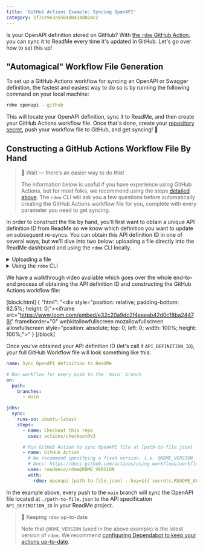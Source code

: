 ```yaml
---
title: 'GitHub Actions Example: Syncing OpenAPI'
category: 5f7ce9e3a5504d0414d024c2
---
```


<!--

Hello curious raw Markdown reader! 👋
This Markdown page is syncing to ReadMe via the `rdme` GitHub Action 🦉
Peep the resulting page in our docs: https://docs.readme.com/docs/github-actions-openapi-example

We also do some fancy little find-and-replace action to swap out every instance
of `RDME_VERSION` below with the latest version of rdme.
Check out `.github/workflows/docs.yml` for more info on this!

-->

Is your OpenAPI definition stored on GitHub? With [the `rdme` GitHub Action](https://docs.readme.com/docs/rdme), you can sync it to ReadMe every time it's updated in GitHub. Let's go over how to set this up!

## "Automagical" Workflow File Generation

To set up a GitHub Actions workflow for syncing an OpenAPI or Swagger definition, the fastest and easiest way to do so is by running the following command on your local machine:

```sh
rdme openapi --github
```

This will locate your OpenAPI definition, sync it to ReadMe, and then create your GitHub Actions workflow file. Once that's done, create your [repository secret](url), push your workflow file to GitHub, and get syncing! 🎊

## Constructing a GitHub Actions Workflow File By Hand

> 🚧 Wait — there’s an easier way to do this!
>
> The information below is useful if you have experience using GitHub Actions, but for most folks, we recommend using the steps [detailed above](#automagical-workflow-file-generation). The `rdme` CLI will ask you a few questions before automatically creating the GitHub Actions workflow file for you, complete with every parameter you need to get syncing.

In order to construct the file by hand, you'll first want to obtain a unique API definition ID from ReadMe so we know which definition you want to update on subsequent re-syncs. You can obtain this API definition ID in one of several ways, but we'll dive into two below: uploading a file directly into the ReadMe dashboard and using the `rdme` CLI locally.

<details>
<summary>Uploading a file</summary>

Follow [these instructions](https://docs.readme.com/docs/openapi#file-upload) on uploading a new OpenAPI file in the dashboard. Once the file is uploaded, you'll see the following in the API Reference settings of your dashboard (the red outline is where you'll find your API definition ID):

![](https://files.readme.io/d57b7c8-Screen_Shot_2022-02-23_at_11.54.21_AM.png)

</details>
<details>
<summary>Using the <code>rdme</code> CLI</summary>

Alternatively, you can obtain the API definition ID by running the following `rdme` CLI command on your local machine:

```sh
rdme openapi [path-to-file.json]
```

Once you follow the prompts and upload your OpenAPI definition, you'll receive a confirmation message that looks something like this:

```
You've successfully updated an OpenAPI file on your ReadMe project!

        http://dash.readme.com/project/{your_project}/v1.0/refs/pet

To update your OpenAPI definition, run the following:

        rdme openapi [path-to-file.json] --key=<key> --id=API_DEFINITION_ID
```

</details>

We have a walkthrough video available which goes over the whole end-to-end process of obtaining the API definition ID and constructing the GitHub Actions workflow file:

<!--
This is a custom HTML block that we use in ReadMe.
We'll need this to render an iframe of the Loom video demo.
Using our embedly-powered embed block renders an iframe that's way too tall, hence we're using HTML.
You can see the video here: https://www.loom.com/share/e32c20a9dc2f4eeeab42d0c18ba24478
-->

[block:html]
{
"html": "<div style=\"position: relative; padding-bottom: 62.5%; height: 0;\"><iframe src=\"https://www.loom.com/embed/e32c20a9dc2f4eeeab42d0c18ba24478\" frameborder=\"0\" webkitallowfullscreen mozallowfullscreen allowfullscreen style=\"position: absolute; top: 0; left: 0; width: 100%; height: 100%;\"></iframe></div>"
}
[/block]

Once you've obtained your API definition ID (let's call it `API_DEFINITION_ID`), your full GitHub Workflow file will look something like this:

```yml
name: Sync OpenAPI definition to ReadMe

# Run workflow for every push to the `main` branch
on:
  push:
    branches:
      - main

jobs:
  sync:
    runs-on: ubuntu-latest
    steps:
      - name: Checkout this repo
        uses: actions/checkout@v3

      # Run GitHub Action to sync OpenAPI file at [path-to-file.json]
      - name: GitHub Action
        # We recommend specifying a fixed version, i.e. @RDME_VERSION
        # Docs: https://docs.github.com/actions/using-workflows/workflow-syntax-for-github-actions#example-using-versioned-actions
        uses: readmeio/rdme@RDME_VERSION
        with:
          rdme: openapi [path-to-file.json] --key=${{ secrets.README_API_KEY }} --id=API_DEFINITION_ID
```

In the example above, every push to the `main` branch will sync the OpenAPI file located at `./path-to-file.json` to the API specification `API_DEFINITION_ID` in your ReadMe project.

> 📘 Keeping `rdme` up-to-date
>
> Note that `@RDME_VERSION` (used in the above example) is the latest version of `rdme`. We recommend [configuring Dependabot to keep your actions up-to-date](https://docs.github.com/code-security/supply-chain-security/keeping-your-dependencies-updated-automatically/keeping-your-actions-up-to-date-with-dependabot).
